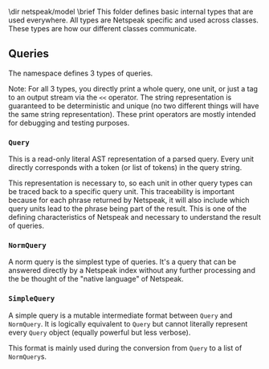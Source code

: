 \dir netspeak/model
\brief  This folder defines basic internal types that are used everywhere. All types are Netspeak specific and used
    across classes. These types are how our different classes communicate.


## Queries

The namespace defines 3 types of queries.

Note: For all 3 types, you directly print a whole query, one unit, or just a tag to an output stream via the `<<` operator. The string representation is guaranteed to be deterministic and unique (no two different things will have the same string representation). These print operators are mostly intended for debugging and testing purposes.

### `Query`

This is a read-only literal AST representation of a parsed query. Every unit directly corresponds with a token (or list of tokens) in the query string.

This representation is necessary to, so each unit in other query types can be traced back to a specific query unit. This traceability is important because for each phrase returned by Netspeak, it will also include which query units lead to the phrase being part of the result. This is one of the defining characteristics of Netspeak and necessary to understand the result of queries.

### `NormQuery`

A norm query is the simplest type of queries. It's a query that can be answered directly by a Netspeak index without any further processing and the be thought of the "native language" of Netspeak.

### `SimpleQuery`

A simple query is a mutable intermediate format between `Query` and `NormQuery`. It is logically equivalent to `Query` but cannot literally represent every `Query` object (equally powerful but less verbose).

This format is mainly used during the conversion from `Query` to a list of `NormQuery`s.
